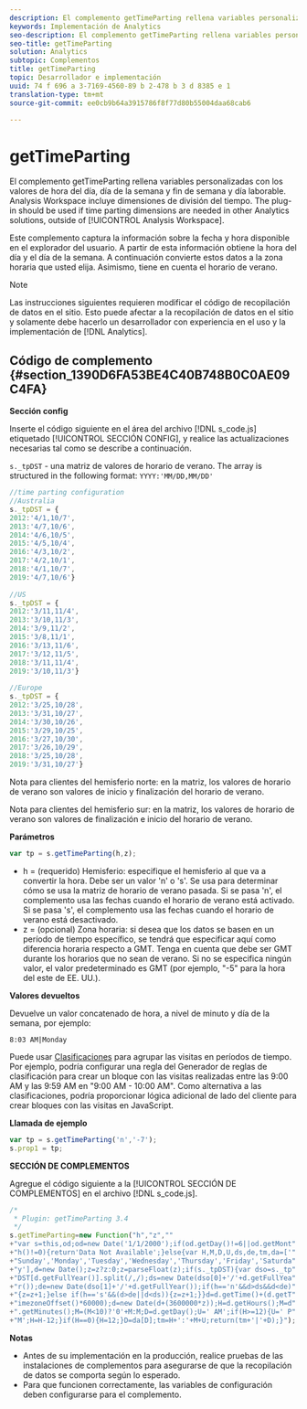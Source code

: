 ```yaml
---
description: El complemento getTimeParting rellena variables personalizadas con los valores de hora del día, día de la semana y fin de semana y día laborable. Analysis Workspace incluye dimensiones de división del tiempo. Debe utilizarse el complemento si se necesitan las dimensiones de división del tiempo en otras soluciones de Analytics fuera de Analysis Workspace.
keywords: Implementación de Analytics
seo-description: El complemento getTimeParting rellena variables personalizadas con los valores de hora del día, día de la semana y fin de semana y día laborable. Analysis Workspace incluye dimensiones de división del tiempo. Debe utilizarse el complemento si se necesitan las dimensiones de división del tiempo en otras soluciones de Analytics fuera de Analysis Workspace.
seo-title: getTimeParting
solution: Analytics
subtopic: Complementos
title: getTimeParting
topic: Desarrollador e implementación
uuid: 74 f 696 a 3-7169-4560-89 b 2-478 b 3 d 8385 e 1
translation-type: tm+mt
source-git-commit: ee0cb9b64a3915786f8f77d80b55004daa68cab6

---
```



# getTimeParting

El complemento getTimeParting rellena variables personalizadas con los valores de hora del día, día de la semana y fin de semana y día laborable. Analysis Workspace incluye dimensiones de división del tiempo. The plug-in should be used if time parting dimensions are needed in other Analytics solutions, outside of [!UICONTROL Analysis Workspace].

Este complemento captura la información sobre la fecha y hora disponible en el explorador del usuario. A partir de esta información obtiene la hora del día y el día de la semana. A continuación convierte estos datos a la zona horaria que usted elija. Asimismo, tiene en cuenta el horario de verano.

>[!NOTE]
>
>Las instrucciones siguientes requieren modificar el código de recopilación de datos en el sitio. Esto puede afectar a la recopilación de datos en el sitio y solamente debe hacerlo un desarrollador con experiencia en el uso y la implementación de [!DNL Analytics].

## Código de complemento {#section_1390D6FA53BE4C40B748B0C0AE09C4FA}

**Sección config**

Inserte el código siguiente en el área del archivo [!DNL s_code.js] etiquetado [!UICONTROL SECCIÓN CONFIG], y realice las actualizaciones necesarias tal como se describe a continuación.

`s._tpDST` - una matriz de valores de horario de verano. The array is structured in the following format: `YYYY:'MM/DD,MM/DD'`

```js
//time parting configuration 
//Australia 
s._tpDST = { 
2012:'4/1,10/7', 
2013:'4/7,10/6', 
2014:'4/6,10/5', 
2015:'4/5,10/4', 
2016:'4/3,10/2', 
2017:'4/2,10/1', 
2018:'4/1,10/7', 
2019:'4/7,10/6'} 
  
//US 
s._tpDST = { 
2012:'3/11,11/4', 
2013:'3/10,11/3', 
2014:'3/9,11/2', 
2015:'3/8,11/1', 
2016:'3/13,11/6', 
2017:'3/12,11/5', 
2018:'3/11,11/4', 
2019:'3/10,11/3'} 
  
//Europe 
s._tpDST = { 
2012:'3/25,10/28', 
2013:'3/31,10/27', 
2014:'3/30,10/26', 
2015:'3/29,10/25', 
2016:'3/27,10/30', 
2017:'3/26,10/29', 
2018:'3/25,10/28', 
2019:'3/31,10/27'}
```

Nota para clientes del hemisferio norte: en la matriz, los valores de horario de verano son valores de inicio y finalización del horario de verano.

Nota para clientes del hemisferio sur: en la matriz, los valores de horario de verano son valores de finalización e inicio del horario de verano.

**Parámetros**

```js
var tp = s.getTimeParting(h,z);
```

* h = (requerido) Hemisferio: especifique el hemisferio al que va a convertir la hora. Debe ser un valor 'n' o 's'. Se usa para determinar cómo se usa la matriz de horario de verano pasada. Si se pasa 'n', el complemento usa las fechas cuando el horario de verano está activado. Si se pasa 's', el complemento usa las fechas cuando el horario de verano está desactivado.
* z = (opcional) Zona horaria: si desea que los datos se basen en un período de tiempo específico, se tendrá que especificar aquí como diferencia horaria respecto a GMT. Tenga en cuenta que debe ser GMT durante los horarios que no sean de verano. Si no se especifica ningún valor, el valor predeterminado es GMT (por ejemplo, "-5" para la hora del este de EE. UU.).

**Valores devueltos**

Devuelve un valor concatenado de hora, a nivel de minuto y día de la semana, por ejemplo:

```
8:03 AM|Monday
```

Puede usar [Clasificaciones](https://marketing.adobe.com/resources/help/en_US/reference/classifications.html) para agrupar las visitas en períodos de tiempo. Por ejemplo, podría configurar una regla del Generador de reglas de clasificación para crear un bloque con las visitas realizadas entre las 9:00 AM y las 9:59 AM en "9:00 AM - 10:00 AM". Como alternativa a las clasificaciones, podría proporcionar lógica adicional de lado del cliente para crear bloques con las visitas en JavaScript.

**Llamada de ejemplo**

```js
var tp = s.getTimeParting('n','-7'); 
s.prop1 = tp;
```

**SECCIÓN DE COMPLEMENTOS**

Agregue el código siguiente a la [!UICONTROL SECCIÓN DE COMPLEMENTOS] en el archivo [!DNL s_code.js].

```js
/* 
 * Plugin: getTimeParting 3.4 
 */ 
s.getTimeParting=new Function("h","z","" 
+"var s=this,od;od=new Date('1/1/2000');if(od.getDay()!=6||od.getMont" 
+"h()!=0){return'Data Not Available';}else{var H,M,D,U,ds,de,tm,da=['" 
+"Sunday','Monday','Tuesday','Wednesday','Thursday','Friday','Saturda" 
+"y'],d=new Date();z=z?z:0;z=parseFloat(z);if(s._tpDST){var dso=s._tp" 
+"DST[d.getFullYear()].split(/,/);ds=new Date(dso[0]+'/'+d.getFullYea" 
+"r());de=new Date(dso[1]+'/'+d.getFullYear());if(h=='n'&&d>ds&&d<de)" 
+"{z=z+1;}else if(h=='s'&&(d>de||d<ds)){z=z+1;}}d=d.getTime()+(d.getT" 
+"imezoneOffset()*60000);d=new Date(d+(3600000*z));H=d.getHours();M=d" 
+".getMinutes();M=(M<10)?'0'+M:M;D=d.getDay();U=' AM';if(H>=12){U=' P" 
+"M';H=H-12;}if(H==0){H=12;}D=da[D];tm=H+':'+M+U;return(tm+'|'+D);}");
```

**Notas**

* Antes de su implementación en la producción, realice pruebas de las instalaciones de complementos para asegurarse de que la recopilación de datos se comporta según lo esperado.
* Para que funcionen correctamente, las variables de configuración deben configurarse para el complemento.

